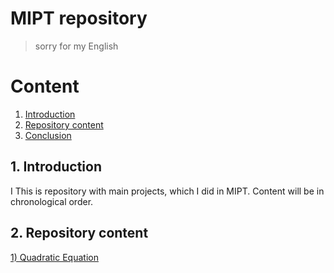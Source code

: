 # MIPT repository
> sorry for my English

# Content
1. [Introduction](#intro)
2. [Repository content](#rep_cont)
3. [Conclusion](#conc)

<a name="intro"></a>
## 1. Introduction

I This is repository with main projects, which I did in MIPT. Сontent will be in chronological order.

<a name="rep_cont"></a>
## 2. Repository content

[1) Quadratic Equation](https://github.com/d0p1er/phystech/tree/master/C/Quadratic_Equation)
